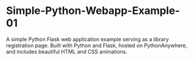 # Simple-Python-Webapp-Example-01
A simple Python Flask web application example serving as a library registration page. Built with Python and Flask, hosted on PythonAnywhere, and includes beautiful HTML and CSS animations.
